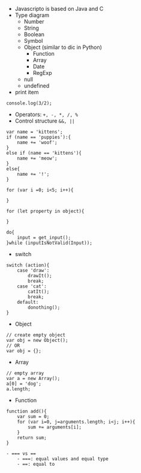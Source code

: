 - Javascripto is based on Java and C
- Type diagram
    - Number
    - String
    - Boolean
    - Symbol
    - Object (similar to dic in Python)
        - Function
        - Array
        - Date
        - RegExp
    - null
    - undefined
- print item
```
console.log(3/2);
```
- Operators: `+, -, *, /, %`
- Control structure `&&, ||`
```
var name = 'kittens';
if (name == 'puppies'):{
    name += 'woof';
}
else if (name == 'kittens'){
    name += 'meow';
}
else{
    name += '!';
}
```

```
for (var i =0; i<5; i++){

}

for (let property in object){

}

do{
    input = get_input();
}while (inputIsNotValid(Input));
```
- switch
```
switch (action){
    case 'draw':
        drawIt();
        break;
    case 'cat':
        catIt();
        break;
    default:
        donothing();
}
```

- Object
```
// create empty object
var obj = new Object();
// OR
var obj = {};
```
- Array 
```
// empty array
var a = new Array();
a[0] = 'dog';
a.length;
```

- Function
```
function add(){
    var sum = 0;
    for (var i=0, j=arguments.length; i<j; i++){
        sum += arguments[i];
    }
    return sum;
}

- === vs ==
    - ===: equal values and equal type
    - ==: equal to 